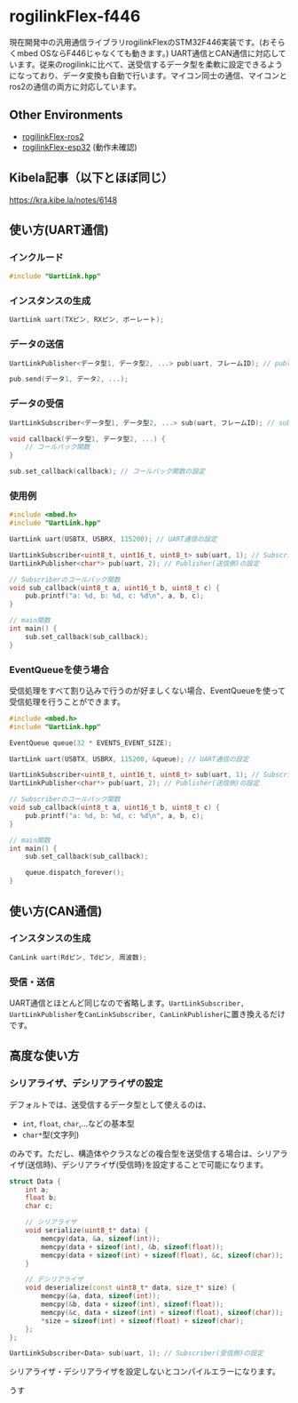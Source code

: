 # rogilinkFlex-f446

現在開発中の汎用通信ライブラリrogilinkFlexのSTM32F446実装です。(おそらくmbed OSならF446じゃなくても動きます。)
UART通信とCAN通信に対応しています。従来のrogilinkに比べて、送受信するデータ型を柔軟に設定できるようになっており、データ変換も自動で行います。マイコン同士の通信、マイコンとros2の通信の両方に対応しています。

## Other Environments

- [rogilinkFlex-ros2](https://github.com/KeioRoboticsAssociation/rogilinkFlex-ros2)
- [rogilinkFlex-esp32](https://github.com/KeioRoboticsAssociation/rogilinkFlex-esp32) (動作未確認)

## Kibela記事（以下とほぼ同じ）
https://kra.kibe.la/notes/6148

## 使い方(UART通信)

### インクルード
```cpp
#include "UartLink.hpp"
```

### インスタンスの生成
```cpp
UartLink uart(TXピン, RXピン, ボーレート);
```

### データの送信
```cpp
UartLinkPublisher<データ型1, データ型2, ...> pub(uart, フレームID); // publisherの設定

pub.send(データ1, データ2, ...);
```

### データの受信
```cpp
UartLinkSubscriber<データ型1, データ型2, ...> sub(uart, フレームID); // subscriberの設定

void callback(データ型1, データ型2, ...) {
    // コールバック関数
}

sub.set_callback(callback); // コールバック関数の設定
```

### 使用例
```cpp
#include <mbed.h>
#include "UartLink.hpp"

UartLink uart(USBTX, USBRX, 115200); // UART通信の設定

UartLinkSubscriber<uint8_t, uint16_t, uint8_t> sub(uart, 1); // Subscriber(受信側)の設定
UartLinkPublisher<char*> pub(uart, 2); // Publisher(送信側)の設定

// Subscriberのコールバック関数
void sub_callback(uint8_t a, uint16_t b, uint8_t c) {
    pub.printf("a: %d, b: %d, c: %d\n", a, b, c);
}

// main関数
int main() {
    sub.set_callback(sub_callback);
}
```

### EventQueueを使う場合

受信処理をすべて割り込みで行うのが好ましくない場合、EventQueueを使って受信処理を行うことができます。

```cpp
#include <mbed.h>
#include "UartLink.hpp"

EventQueue queue(32 * EVENTS_EVENT_SIZE);

UartLink uart(USBTX, USBRX, 115200, &queue); // UART通信の設定

UartLinkSubscriber<uint8_t, uint16_t, uint8_t> sub(uart, 1); // Subscriber(受信側)の設定
UartLinkPublisher<char*> pub(uart, 2); // Publisher(送信側)の設定

// Subscriberのコールバック関数
void sub_callback(uint8_t a, uint16_t b, uint8_t c) {
    pub.printf("a: %d, b: %d, c: %d\n", a, b, c);
}

// main関数
int main() {
    sub.set_callback(sub_callback);

    queue.dispatch_forever();
}
```

## 使い方(CAN通信)

### インスタンスの生成
```cpp
CanLink uart(Rdピン, Tdピン, 周波数);
```

### 受信・送信

UART通信とほとんど同じなので省略します。`UartLinkSubscriber, UartLinkPublisher`を`CanLinkSubscriber, CanLinkPublisher`に置き換えるだけです。



## 高度な使い方

### シリアライザ、デシリアライザの設定

デフォルトでは、送受信するデータ型として使えるのは、
- `int`, `float`, `char`,...などの基本型
- `char*`型(文字列)

のみです。ただし、構造体やクラスなどの複合型を送受信する場合は、シリアライザ(送信時)、デシリアライザ(受信時)を設定することで可能になります。

```cpp
struct Data {
    int a;
    float b;
    char c;

    // シリアライザ
    void serialize(uint8_t* data) {
        memcpy(data, &a, sizeof(int));
        memcpy(data + sizeof(int), &b, sizeof(float));
        memcpy(data + sizeof(int) + sizeof(float), &c, sizeof(char));
    }

    // デシリアライザ
    void deserialize(const uint8_t* data, size_t* size) {
        memcpy(&a, data, sizeof(int));
        memcpy(&b, data + sizeof(int), sizeof(float));
        memcpy(&c, data + sizeof(int) + sizeof(float), sizeof(char));
        *size = sizeof(int) + sizeof(float) + sizeof(char);
    };
};

UartLinkSubscriber<Data> sub(uart, 1); // Subscriber(受信側)の設定
```
シリアライザ・デシリアライザを設定しないとコンパイルエラーになります。

うす
